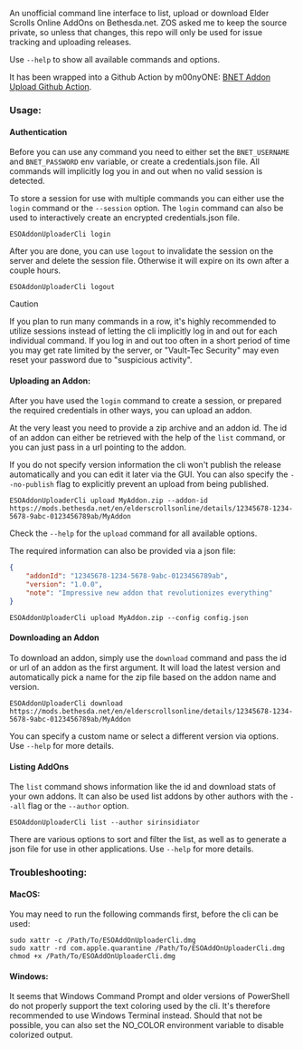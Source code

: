 An unofficial command line interface to list, upload or download Elder Scrolls Online AddOns on Bethesda.net.
ZOS asked me to keep the source private, so unless that changes, this repo will only be used for issue tracking and uploading releases.

Use `--help` to show all available commands and options.

It has been wrapped into a Github Action by m00nyONE: [BNET Addon Upload Github Action](https://github.com/m00nyONE/bnet-upload).

### Usage:

#### Authentication
Before you can use any command you need to either set the `BNET_USERNAME` and `BNET_PASSWORD` env variable, or create a credentials.json file.
All commands will implicitly log you in and out when no valid session is detected.

To store a session for use with multiple commands you can either use the `login` command or the `--session` option.
The `login` command can also be used to interactively create an encrypted credentials.json file.
```shell
ESOAddonUploaderCli login
```

After you are done, you can use `logout` to invalidate the session on the server and delete the session file. Otherwise it will expire on its own after a couple hours.
```shell
ESOAddonUploaderCli logout
```

> [!CAUTION]
> If you plan to run many commands in a row, it's highly recommended to utilize sessions instead of letting the cli implicitly log in and out for each individual command.
> If you log in and out too often in a short period of time you may get rate limited by the server, or "Vault-Tec Security" may even reset your password due to "suspicious activity".

#### Uploading an Addon:
After you have used the `login` command to create a session, or prepared the required credentials in other ways, you can upload an addon.

At the very least you need to provide a zip archive and an addon id. The id of an addon can either be retrieved with the help of the `list` command, or you can just pass in a url pointing to the addon.

If you do not specify version information the cli won't publish the release automatically and you can edit it later via the GUI. You can also specify the `--no-publish` flag to explicitly prevent an upload from being published.
```shell
ESOAddonUploaderCli upload MyAddon.zip --addon-id https://mods.bethesda.net/en/elderscrollsonline/details/12345678-1234-5678-9abc-0123456789ab/MyAddon
```
Check the `--help` for the `upload` command for all available options.

The required information can also be provided via a json file:
```json
{
    "addonId": "12345678-1234-5678-9abc-0123456789ab",
    "version": "1.0.0",
    "note": "Impressive new addon that revolutionizes everything"
}
```

```shell
ESOAddonUploaderCli upload MyAddon.zip --config config.json
```

#### Downloading an Addon
To download an addon, simply use the `download` command and pass the id or url of an addon as the first argument.
It will load the latest version and automatically pick a name for the zip file based on the addon name and version.

```shell
ESOAddonUploaderCli download https://mods.bethesda.net/en/elderscrollsonline/details/12345678-1234-5678-9abc-0123456789ab/MyAddon
```

You can specify a custom name or select a different version via options. Use `--help` for more details.

#### Listing AddOns
The `list` command shows information like the id and download stats of your own addons. It can also be used list addons by other authors with the `--all` flag or the `--author` option.
```shell
ESOAddonUploaderCli list --author sirinsidiator
```
There are various options to sort and filter the list, as well as to generate a json file for use in other applications. Use `--help` for more details.

### Troubleshooting:

#### MacOS:
You may need to run the following commands first, before the cli can be used:
```shell
sudo xattr -c /Path/To/ESOAddOnUploaderCli.dmg
sudo xattr -rd com.apple.quarantine /Path/To/ESOAddOnUploaderCli.dmg 
chmod +x /Path/To/ESOAddOnUploaderCli.dmg
```

#### Windows:
It seems that Windows Command Prompt and older versions of PowerShell do not properly support the text coloring used by the cli.
It's therefore recommended to use Windows Terminal instead.
Should that not be possible, you can also set the NO_COLOR environment variable to disable colorized output.